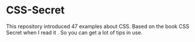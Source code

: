 # CSS-Secret
This repository introduced 47 examples about CSS. Based on  the book CSS Secret when I read it . So you can get a lot of tips in use. 
